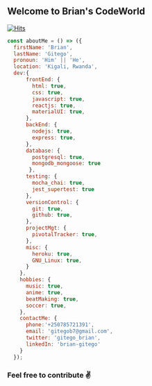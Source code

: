 ## Welcome to Brian's CodeWorld
[![Hits](https://hits.seeyoufarm.com/api/count/incr/badge.svg?url=https%3A%2F%2Fgithub.com%2Fgitego-brian%2Fhit-counter&count_bg=%2379C83D&title_bg=%23555555&icon=&icon_color=%23E7E7E7&title=hits&edge_flat=false)](https://hits.seeyoufarm.com)

```js
const aboutMe = () => ({
  firstName: 'Brian',
  lastName: 'Gitego',
  pronoun: 'Him' || 'He',
  location: 'Kigali, Rwanda',
  dev:{
      frontEnd: {
        html: true,
        css: true,
        javascript: true,
        reactjs: true,
        materialUI: true,
      },
      backEnd: {
        nodejs: true,
        express: true,
      },
      database: {
      	postgresql: true,
        mongodb_mongoose: true
       },
      testing: {
        mocha_chai: true,
        jest_supertest: true
      },
      versionControl: {
        git: true,
        github: true,
      },
      projectMgt: {
        pivotalTracker: true,
      },
      misc: {
        heroku: true,
        GNU_Linux: true,
      }
    },
    hobbies: {
      music: true,
      anime: true,
      beatMaking: true,
      soccer: true,
    },
    contactMe: {
      phone:'+250785721391',
      email: 'gitegob7@gmail.com',
      twitter: 'gitego_brian',
      linkedIn: 'brian-gitego'
    }
  });
```

### Feel free to contribute ✌️
